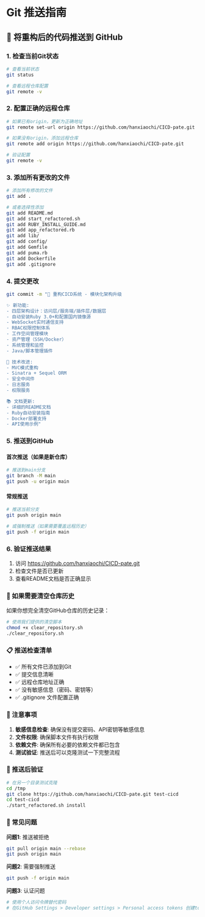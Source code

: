 # Git 推送指南

## 🔄 将重构后的代码推送到 GitHub

### 1. 检查当前Git状态

```bash
# 查看当前状态
git status

# 查看远程仓库配置
git remote -v
```

### 2. 配置正确的远程仓库

```bash
# 如果已有origin，更新为正确地址
git remote set-url origin https://github.com/hanxiaochi/CICD-pate.git

# 如果没有origin，添加远程仓库
git remote add origin https://github.com/hanxiaochi/CICD-pate.git

# 验证配置
git remote -v
```

### 3. 添加所有更改的文件

```bash
# 添加所有修改的文件
git add .

# 或者选择性添加
git add README.md
git add start_refactored.sh
git add RUBY_INSTALL_GUIDE.md
git add app_refactored.rb
git add lib/
git add config/
git add Gemfile
git add puma.rb
git add Dockerfile
git add .gitignore
```

### 4. 提交更改

```bash
git commit -m "🚀 重构CICD系统 - 模块化架构升级

✨ 新功能:
- 四层架构设计：访问层/服务端/插件层/数据层
- 自动安装Ruby 3.0+和配置国内镜像源
- WebSocket实时通信支持
- RBAC权限控制体系
- 工作空间管理模块
- 资产管理（SSH/Docker）
- 系统管理和监控
- Java/脚本管理插件

🔧 技术改进:
- MVC模式重构
- Sinatra + Sequel ORM
- 安全中间件
- 日志服务
- 权限服务

📚 文档更新:
- 详细的README文档
- Ruby自动安装指南
- Docker部署支持
- API使用示例"
```

### 5. 推送到GitHub

#### 首次推送（如果是新仓库）

```bash
# 推送到main分支
git branch -M main
git push -u origin main
```

#### 常规推送

```bash
# 推送当前分支
git push origin main

# 或强制推送（如果需要覆盖远程历史）
git push -f origin main
```

### 6. 验证推送结果

1. 访问 https://github.com/hanxiaochi/CICD-pate.git
2. 检查文件是否已更新
3. 查看README文档是否正确显示

### 🔄 如果需要清空仓库历史

如果你想完全清空GitHub仓库的历史记录：

```bash
# 使用我们提供的清空脚本
chmod +x clear_repository.sh
./clear_repository.sh
```

### 📋 推送检查清单

- ✅ 所有文件已添加到Git
- ✅ 提交信息清晰
- ✅ 远程仓库地址正确
- ✅ 没有敏感信息（密码、密钥等）
- ✅ .gitignore 文件配置正确

### 🚨 注意事项

1. **敏感信息检查**: 确保没有提交密码、API密钥等敏感信息
2. **文件权限**: 确保脚本文件有执行权限
3. **依赖文件**: 确保所有必要的依赖文件都已包含
4. **测试验证**: 推送后可以克隆测试一下完整流程

### 🎯 推送后验证

```bash
# 在另一个目录测试克隆
cd /tmp
git clone https://github.com/hanxiaochi/CICD-pate.git test-cicd
cd test-cicd
./start_refactored.sh install
```

### 🔧 常见问题

**问题1**: 推送被拒绝
```bash
git pull origin main --rebase
git push origin main
```

**问题2**: 需要强制推送
```bash
git push -f origin main
```

**问题3**: 认证问题
```bash
# 使用个人访问令牌替代密码
# 在GitHub Settings > Developer settings > Personal access tokens 创建token
```